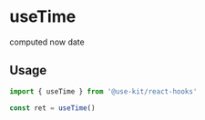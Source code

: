 # useTime

computed now date

## Usage

```ts
import { useTime } from '@use-kit/react-hooks'

const ret = useTime()
```
